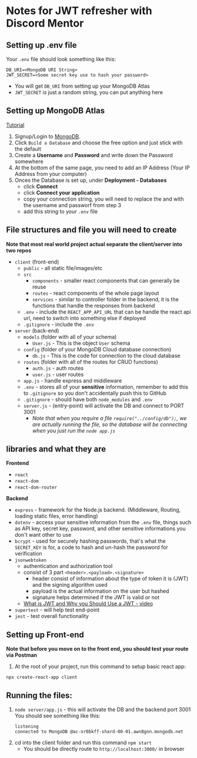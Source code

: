 # Notes for JWT refresher with Discord Mentor

## Setting up .env file
Your `.env` file should look something like this:
```
DB_URI=<MongoDB URI String>
JWT_SECRET=<Some secret key use to hash your password>
```

- You will get `DB_URI` from setting up your MongoDB Atlas
- `JWT_SECRET` is just a random string, you can put anything here 

## Setting up MongoDB Atlas

[Tutorial](https://www.youtube.com/watch?v=084rmLU1UgA)

1. Signup/Login to [MongoDB](https://www.mongodb.com/).
2. Click `Build a Database` and choose the free option and just stick with the default
3. Create a **Username** and **Password** and write down the Password somewhere
4. At the bottom of the same page, you need to add an IP Address (Your IP Address from your computer)
5. Onces the Database is set up, under **Deployment - Databases**
    - click **Connect**
    - click **Connect your application**
    - copy your connection string, you will need to replace the **<username>** and **<password>** with the username and passworf from step 3
    - add this string to your `.env` file


## File structures and file you will need to create
**Note that most real world project actual separate the client/server into two repos**
- `client` (front-end)
    - `public` - all static file/images/etc
    - `src`
        - `components` - smaller react components that can generally be reuse
        - `routes` - react components of the whole page layout
        - `services` - similar to controller folder in the backend, it is the functions that handle the responses from backend
    - `.env` - include the `REACT_APP_API_URL` that can be handle the react api url, need to switch into something else if deployed
    - `.gitignore` - include the `.env`
- `server` (back-end)
    - `models` (folder with all of your schema)
        - `User.js` - This is the object `User` schema
    - `config` (folder of your MongoDB Cloud database connection)
        - `db.js` - This is the code for connection to the cloud database
    - `routes` (folder with all of the routes for CRUD functions)
        - `auth.js` - auth routes
        - `user.js` - user routes
    - `app.js` - handle express and middleware
    - `.env` - stores all of your **sensitive** information, remember to add this to `.gitignore` so you don't accidentally push this to GitHub
    - `.gitignore` - should have both `node_modules` and `.env`
    - `server.js` - (entry-point) will activate the DB and connect to PORT 3001
        - *Note that when you require a file `require("../config/db");`, we are actually running the file, so the database will be connecting when you just run the `node app.js`*

## libraries and what they are
**Frontend**
- `react`
- `react-dom`
- `react-dom-router`

**Backend**
- `express` - framework for the Node.js backend. (Middleware, Routing, loading static files, error handling)
- `dotenv` - access your sensitive information from the `.env` file, things such as API key, secret key, password, and other sensitive informations you don't want other to use
- `bcrypt` - used for securely hashing passwords, that's what the `SECRET_KEY` is for, a code to hash and un-hash the password for verification
- `jsonwebtoken`
    - authentication and authorization tool
    - consist of 3 part `<header>.<payload>.<signature>`
        - header consist of information about the type of token it is (JWT) and the signing algorithm used
        - payload is the actual information on the user but hashed
        - signature helps determined if the JWT is valid or not
    - [What is JWT and Why you Should Use a JWT - video](https://www.youtube.com/watch?v=7Q17ubqLfaM)
- `supertest` - will help test end-point 
- `jest` - test overall functionality

## Setting up Front-end
**Note that before you move on to the front end, you should test your route via Postman**
1. At the root of your project, run this command to setup basic react app:
```
npx create-react-app client
```

## Running the files:
1. `node server/app.js` - this will activate the DB and the backend port 3001
You should see something like this:
    ```
    listening
    connected to MongoDB @ac-nr0bkff-shard-00-01.awn8gnn.mongodb.net
    ```
2. cd into the client folder and run this command `npm start`
    - You should be directly route to `http://localhost:3000/` in browser